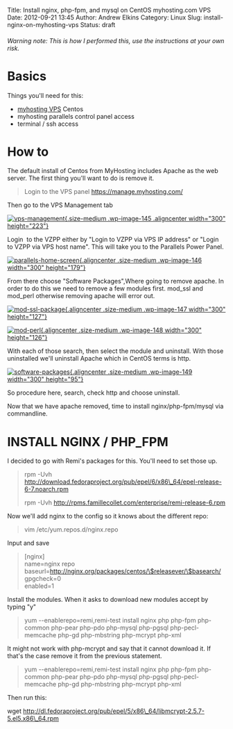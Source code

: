 Title: Install nginx, php-fpm, and mysql on CentOS myhosting.com VPS
Date: 2012-09-21 13:45
Author: Andrew Elkins
Category: Linux
Slug: install-nginx-on-myhosting-vps
Status: draft

###### Warning note: This is how I performed this, use the instructions at your own risk.

Basics
======

Things you'll need for this:

-   [myhosting
    VPS](http://myhosting.com/virtual-server-hosting/custom-vps.aspx) Centos
-   myhosting parallels control panel access
-   terminal / ssh access

How to
======

The default install of Centos from MyHosting includes Apache as the web
server. The first thing you'll want to do is remove it.

> Login to the VPS panel <https://manage.myhosting.com/>

Then go to the VPS Management tab

[![](http://andrewelkins.com/wp-content/uploads/2012/09/vps-management-300x223.png "vps-management"){.size-medium
.wp-image-145 .aligncenter width="300"
height="223"}](http://andrewelkins.com/wp-content/uploads/2012/09/vps-management.png)

Login  to the VZPP either by "Login to VZPP via VPS IP address" or
"Login to VZPP via VPS host name". This will take you to the Parallels
Power Panel.

[![](http://andrewelkins.com/wp-content/uploads/2012/09/parallels-home-screen-300x179.png "parallels-home-screen"){.aligncenter
.size-medium .wp-image-146 width="300"
height="179"}](http://andrewelkins.com/wp-content/uploads/2012/09/parallels-home-screen.png)

From there choose "Software Packages",Where going to remove apache. In
order to do this we need to remove a few modules first. mod\_ssl and
mod\_perl otherwise removing apache will error out.

[![](http://andrewelkins.com/wp-content/uploads/2012/09/mod-ssl-package-300x127.png "mod-ssl-package"){.aligncenter
.size-medium .wp-image-147 width="300"
height="127"}](http://andrewelkins.com/wp-content/uploads/2012/09/mod-ssl-package.png)

[![](http://andrewelkins.com/wp-content/uploads/2012/09/mod-perl-300x126.png "mod-perl"){.aligncenter
.size-medium .wp-image-148 width="300"
height="126"}](http://andrewelkins.com/wp-content/uploads/2012/09/mod-perl.png)

With each of those search, then select the module and uninstall. With
those uninstalled we'll uninstall Apache which in CentOS terms is http.

[![](http://andrewelkins.com/wp-content/uploads/2012/09/software-packages-300x95.png "software-packages"){.aligncenter
.size-medium .wp-image-149 width="300"
height="95"}](http://andrewelkins.com/wp-content/uploads/2012/09/software-packages.png)

So procedure here, search, check http and choose uninstall.

Now that we have apache removed, time to install nginx/php-fpm/mysql via
commandline.

INSTALL NGINX / PHP\_FPM
========================

I decided to go with Remi's packages for this. You'll need to set those
up.

> rpm -Uvh
> http://download.fedoraproject.org/pub/epel/6/x86\_64/epel-release-6-7.noarch.rpm
>
> rpm -Uvh http://rpms.famillecollet.com/enterprise/remi-release-6.rpm

Now we'll add nginx to the config so it knows about the different repo:

> vim /etc/yum.repos.d/nginx.repo

Input and save

> \[nginx\]  
> name=nginx repo  
> baseurl=http://nginx.org/packages/centos/\$releasever/\$basearch/  
> gpgcheck=0  
> enabled=1

Install the modules. When it asks to download new modules accept by
typing "y"

> yum --enablerepo=remi,remi-test install nginx php php-fpm
> php-common php-pear php-pdo php-mysql php-pgsql
> php-pecl-memcache php-gd php-mbstring php-mcrypt php-xml

It might not work with php-mcrypt and say that it cannot download it. If
that's the case remove it from the previous statement.

> yum --enablerepo=remi,remi-test install nginx php php-fpm
> php-common php-pear php-pdo php-mysql php-pgsql
> php-pecl-memcache php-gd php-mbstring php-mcrypt php-xml

Then run this:

wget
http://dl.fedoraproject.org/pub/epel/5/x86\_64/libmcrypt-2.5.7-5.el5.x86\_64.rpm
